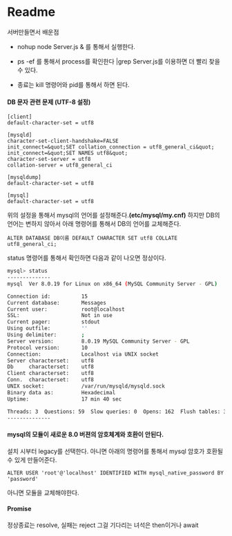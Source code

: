 # Readme

서버만들면서 배운점



* nohup node Server.js & 를 통해서 실행한다.
* ps -ef 를 통해서 process를 확인한다 |grep Server.js를 이용하면 더 빨리 찾을 수 있다.

* 종료는 kill 명령어와 pid를 통해서 하면 된다.



#### DB 문자 관련 문제 (UTF-8 설정)

```
[client]
default-character-set = utf8

[mysqld]
character-set-client-handshake=FALSE
init_connect=&quot;SET collation_connection = utf8_general_ci&quot;
init_connect=&quot;SET NAMES utf8&quot;
character-set-server = utf8
collation-server = utf8_general_ci

[mysqldump]
default-character-set = utf8

[mysql]
default-character-set = utf8
```

위의 설정을 통해서 mysql의 언어를 설정해준다.**(etc/mysql/my.cnf)** 하지만 DB의 언어는 변하지 않아서 아래 명령어를 통해서 DB의 언어를 교체해준다.



```mysql
ALTER DATABASE DB이름 DEFAULT CHARACTER SET utf8 COLLATE utf8_general_ci;
```



status 명령어를 통해서 확인하면 다음과 같이 나오면 정상이다.

```bash
mysql> status
--------------
mysql  Ver 8.0.19 for Linux on x86_64 (MySQL Community Server - GPL)

Connection id:          15
Current database:       Messages
Current user:           root@localhost
SSL:                    Not in use
Current pager:          stdout
Using outfile:          ''
Using delimiter:        ;
Server version:         8.0.19 MySQL Community Server - GPL
Protocol version:       10
Connection:             Localhost via UNIX socket
Server characterset:    utf8
Db     characterset:    utf8
Client characterset:    utf8
Conn.  characterset:    utf8
UNIX socket:            /var/run/mysqld/mysqld.sock
Binary data as:         Hexadecimal
Uptime:                 17 min 40 sec

Threads: 3  Questions: 59  Slow queries: 0  Opens: 162  Flush tables: 3  Open tables: 80  Queries per second avg: 0.055
--------------
```



#### mysql의 모듈이 새로운 8.0 버젼의 암호체계와 호환이 안된다.

설치 시부터 legacy를 선택한다. 아니면 아래의 명령어를 통해서 mysql 암호가 호환될 수 있게 만들어준다.

```mysql
ALTER USER 'root'@'localhost' IDENTIFIED WITH mysql_native_password BY 'password'
```

아니면 모듈을 교체해야한다.



#### Promise

정상종료는 resolve, 실패는 reject 그걸 기다리는 녀석은 then이거나 await

